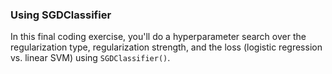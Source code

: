 ### Using SGDClassifier

In this final coding exercise, you'll do a hyperparameter search over the regularization type, regularization strength, and the loss (logistic regression vs. linear SVM) using `SGDClassifier()`.
